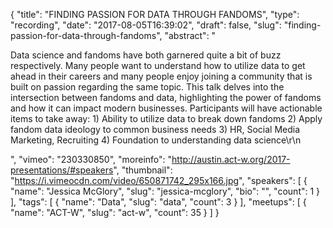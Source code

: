 {
  "title": "FINDING PASSION FOR DATA THROUGH FANDOMS",
  "type": "recording",
  "date": "2017-08-05T16:39:02",
  "draft": false,
  "slug": "finding-passion-for-data-through-fandoms",
  "abstract": "<p>Data science and fandoms have both garnered quite a bit of buzz respectively. Many people want to understand how to utilize data to get ahead in their careers and many people enjoy joining a community that is built on passion regarding the same topic. This talk delves into the intersection between fandoms and data, highlighting the power of fandoms and how it can impact modern businesses. Participants will have actionable items to take away: 1) Ability to utilize data to break down fandoms 2) Apply fandom data ideology to common business needs 3) HR, Social Media Marketing, Recruiting 4) Foundation to understanding data science\r\n</p>",
  "vimeo": "230330850",
  "moreinfo": "http://austin.act-w.org/2017-presentations/#speakers",
  "thumbnail": "https://i.vimeocdn.com/video/650871742_295x166.jpg",
  "speakers": [
    {
      "name": "Jessica McGlory",
      "slug": "jessica-mcglory",
      "bio": "",
      "count": 1
    }
  ],
  "tags": [
    {
      "name": "Data",
      "slug": "data",
      "count": 3
    }
  ],
  "meetups": [
    {
      "name": "ACT-W",
      "slug": "act-w",
      "count": 35
    }
  ]
}
